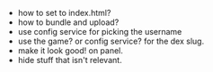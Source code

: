 - how to set to index.html?
- how to bundle and upload?
- use config service for picking the username
- use the game? or config service? for the dex slug.
- make it look good! on panel.
- hide stuff that isn't relevant.
